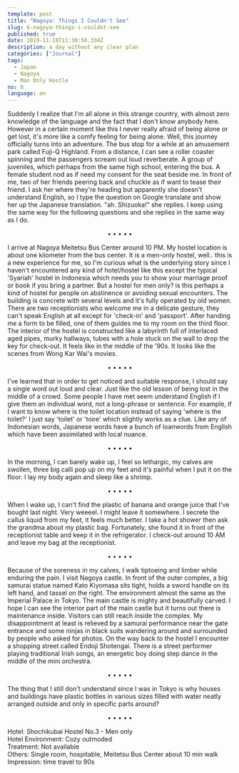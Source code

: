 ```yaml
---
template: post
title: "Nagoya: Things I Couldn't See"
slug: 6-nagoya-things-i-couldnt-see
published: true
date: 2019-11-18T11:30:50.334Z
description: a day without any clear plan
categories: ["Journal"]
tags:
  - Japan
  - Nagoya
  - Man Only Hostle
no: 6
language: en
---
```


Suddenly I realize that I'm all alone in this strange country, with almost zero knowledge of the language and the fact that I don't know anybody here. However in a certain moment like this I never really afraid of being alone or get lost, it's more like a comfy feeling for being alone. Well, this journey officially turns into an adventure. The bus stop for a while at an amusement park called Fuji-Q Highland. From a distance, I can see a roller coaster spinning and the passengers scream out loud reverberate. A group of juveniles, which perhaps from the same high school, entering the bus. A female student nod as if need my consent for the seat beside me. In front of me, two of her friends peering back and chuckle as if want to tease their friend. I ask her where they're heading but apparently she doesn't understand English, so I type the question on Google translate and show her up the Japanese translation. "ah. Shizuoka!" she replies. I keep using the same way for the following questions and she replies in the same way as I do.

<center>• • • • •</center>

I arrive at Nagoya Meitetsu Bus Center around 10 PM. My hostel location is about one kilometer from the bus center. It is a men-only hostel, well.. this is a new experience for me, so I'm curious what is the underlying story since I haven't encountered any kind of hotel/hostel like this except the typical 'Syariah' hostel in Indonesia which needs you to show your marriage proof or book if you bring a partner. But a hostel for men only? is this perhaps a kind of hostel for people on abstinence or avoiding sexual encounters. The building is concrete with several levels and it's fully operated by old women. There are two receptionists who welcome me in a delicate gesture, they can't speak English at all except for 'check-in' and 'passport'. After handing me a form to be filled, one of them guides me to my room on the third floor. The interior of the hostel is constructed like a labyrinth full of interlaced aged pipes, murky hallways, tubes with a hole stuck on the wall to drop the key for check-out. It feels like in the middle of the '90s. It looks like the scenes from Wong Kar Wai's movies.

<center>• • • • •</center>

I've learned that in order to get noticed and suitable response, I should say a single word out loud and clear. Just like the old lesson of being lost in the middle of a crowd. Some people I have met seem understand English if I give them an individual word, not a long-phrase or sentence. For example, if I want to know where is the toilet location instead of saying 'where is the toilet?' I just say 'toilet' or 'toire' which slightly works as a clue. Like any of Indonesian words, Japanese words have a bunch of loanwords from English which have been assimilated with local nuance.

<center>• • • • •</center>

In the morning, I can barely wake up, I feel so lethargic, my calves are swollen, three big calli pop up on my feet and it's painful when I put it on the floor. I lay my body again and sleep like a shrimp.

<center>• • • • •</center>

When I wake up, I can't find the plastic of banana and orange juice that I've bought last night. Very weeeel. I might leave it somewhere. I secrete the callus liquid from my feet, it feels much better. I take a hot shower then ask the grandma about my plastic bag. Fortunately, she found it in front of the receptionist table and keep it in the refrigerator. I check-out around 10 AM and leave my bag at the receptionist.

<center>• • • • •</center>

Because of the soreness in my calves, I walk tiptoeing and limber while enduring the pain. I visit Nagoya castle. In front of the outer complex, a big samurai statue named Kato Kiyomasa sits tight, holds a sword handle on its left hand, and tassel on the right. The environment almost the same as the Imperial Palace in Tokyo. The main castle is mighty and beautifully carved. I hope I can see the interior part of the main castle but it turns out there is maintenance inside. Visitors can still reach inside the complex. My disappointment at least is relieved by a samurai performance near the gate entrance and some ninjas in black suits wandering around and surrounded by people who asked for photos. On the way back to the hostel I encounter a shopping street called Endoji Shotengai. There is a street performer playing traditional Irish songs, an energetic boy doing step dance in the middle of the mini orchestra.

<center>• • • • •</center>

The thing that I still don't understand since I was in Tokyo is why houses and buildings have plastic bottles in various sizes filled with water neatly arranged outside and only in specific parts around?

<center>• • • • •</center>

Hotel: Shochikubai Hostel No.3 - Men only  
Hotel Environment: Cozy outmoded  
Treatment: Not available  
Others: Single room, hospitable, Meitetsu Bus Center about 10 min walk  
Impression: time travel to 90s
